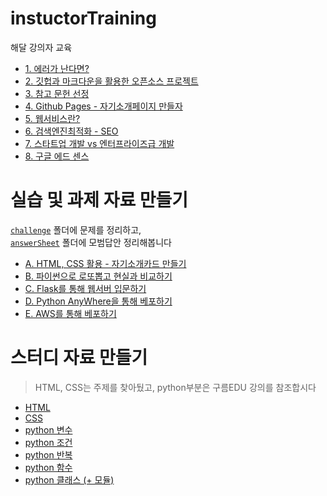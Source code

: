 # instuctorTraining
해달 강의자 교육

* [1. 에러가 난다면?](pdf/isThereIssue.pdf)
* [2. 깃헙과 마크다운을 활용한 오픈소스 프로젝트](makeOpensourceProject.md)
* [3. 참고 문헌 선정](book.md)
* [4. Github Pages - 자기소개페이지 만들자](makemyPage.md)
* [5. 웹서비스란?](pdf/Webservice.pdf)
* [6. 검색엔진최적화 - SEO](SEO.md)
* [7. 스타트업 개발 vs 엔터프라이즈급 개발](startUp_VS_enterPrise.md)
* [8. 구글 에드 센스](pdf/googleAdsense.pdf)

# 실습 및 과제 자료 만들기
[`challenge`](challenge) 폴더에 문제를 정리하고,  
[`answerSheet`](answerSheet) 폴더에 모범답안 정리해봅니다
* [A. HTML, CSS 활용 - 자기소개카드 만들기](challenge/A.HTML_CSS_mycard.md)
* [B. 파이썬으로 로또뽑고 현실과 비교하기](challenge/B.python_lotto_check.md)
* [C. Flask를 통해 웹서버 입문하기](https://github.com/kei01138/flaskIntroduction)
* [D. Python AnyWhere을 통해 베포하기](challenge/D.python_anywhere.md)
* [E. AWS를 통해 베포하기](challenge/E.AWS_Publishing.md)

# 스터디 자료 만들기
> HTML, CSS는 주제를 찾아뒀고, python부분은 구름EDU 강의를 참조합시다
* [HTML](study/html.md)
* [CSS](study/css.md)
* [python 변수](study/python_variable.md)
* [python 조건](study/python_condition.md)
* [python 반복](study/python_iteration.md)
* [python 함수](study/python_function.md)
* [python 클래스 (+ 모듈)](study/python_class.md)



